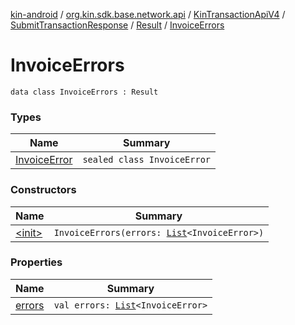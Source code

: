 [kin-android](../../../../../index.md) / [org.kin.sdk.base.network.api](../../../../index.md) / [KinTransactionApiV4](../../../index.md) / [SubmitTransactionResponse](../../index.md) / [Result](../index.md) / [InvoiceErrors](./index.md)

# InvoiceErrors

`data class InvoiceErrors : Result`

### Types

| Name | Summary |
|---|---|
| [InvoiceError](-invoice-error/index.md) | `sealed class InvoiceError` |

### Constructors

| Name | Summary |
|---|---|
| [&lt;init&gt;](-init-.md) | `InvoiceErrors(errors: `[`List`](https://kotlinlang.org/api/latest/jvm/stdlib/kotlin.collections/-list/index.html)`<InvoiceError>)` |

### Properties

| Name | Summary |
|---|---|
| [errors](errors.md) | `val errors: `[`List`](https://kotlinlang.org/api/latest/jvm/stdlib/kotlin.collections/-list/index.html)`<InvoiceError>` |
